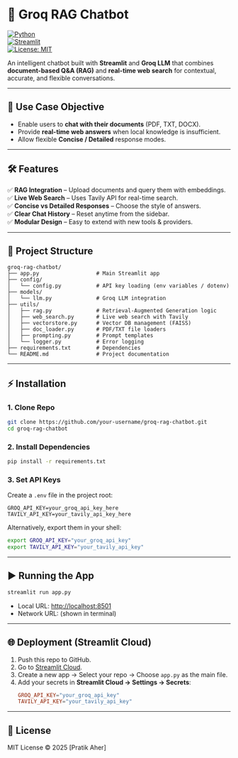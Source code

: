 # 🤖 Groq RAG Chatbot  

[![Python](https://img.shields.io/badge/Python-3.10%2B-blue)](https://www.python.org/)  
[![Streamlit](https://img.shields.io/badge/Streamlit-Deployed-brightgreen)](https://streamlit.io/cloud)  
[![License: MIT](https://img.shields.io/badge/License-MIT-yellow.svg)](https://opensource.org/licenses/MIT)  

An intelligent chatbot built with **Streamlit** and **Groq LLM** that combines **document-based Q&A (RAG)** and **real-time web search** for contextual, accurate, and flexible conversations.  

---

## 🚀 Use Case Objective
- Enable users to **chat with their documents** (PDF, TXT, DOCX).  
- Provide **real-time web answers** when local knowledge is insufficient.  
- Allow flexible **Concise / Detailed** response modes.  

---

## 🛠️ Features
✅ **RAG Integration** – Upload documents and query them with embeddings.  
✅ **Live Web Search** – Uses Tavily API for real-time search.  
✅ **Concise vs Detailed Responses** – Choose the style of answers.  
✅ **Clear Chat History** – Reset anytime from the sidebar.  
✅ **Modular Design** – Easy to extend with new tools & providers.  

---

## 📂 Project Structure
```
groq-rag-chatbot/
├── app.py                  # Main Streamlit app
├── config/
│   └── config.py           # API key loading (env variables / dotenv)
├── models/
│   └── llm.py              # Groq LLM integration
├── utils/
│   ├── rag.py              # Retrieval-Augmented Generation logic
│   ├── web_search.py       # Live web search with Tavily
│   ├── vectorstore.py      # Vector DB management (FAISS)
│   ├── doc_loader.py       # PDF/TXT file loaders
│   ├── prompting.py        # Prompt templates
│   └── logger.py           # Error logging
├── requirements.txt        # Dependencies
└── README.md               # Project documentation
```

---

## ⚡ Installation

### 1. Clone Repo
```bash
git clone https://github.com/your-username/groq-rag-chatbot.git
cd groq-rag-chatbot
```

### 2. Install Dependencies
```bash
pip install -r requirements.txt
```

### 3. Set API Keys
Create a `.env` file in the project root:  
```
GROQ_API_KEY=your_groq_api_key_here
TAVILY_API_KEY=your_tavily_api_key_here
```

Alternatively, export them in your shell:
```bash
export GROQ_API_KEY="your_groq_api_key"
export TAVILY_API_KEY="your_tavily_api_key"
```

---

## ▶️ Running the App
```bash
streamlit run app.py
```

- Local URL: [http://localhost:8501](http://localhost:8501)  
- Network URL: (shown in terminal)  

---

## 🌐 Deployment (Streamlit Cloud)
1. Push this repo to GitHub.  
2. Go to [Streamlit Cloud](https://streamlit.io/cloud).  
3. Create a new app → Select your repo → Choose `app.py` as the main file.  
4. Add your secrets in **Streamlit Cloud → Settings → Secrets**:
   ```toml
   GROQ_API_KEY="your_groq_api_key"
   TAVILY_API_KEY="your_tavily_api_key"
   ```

---

## 📜 License
MIT License © 2025 [Pratik Aher]  
